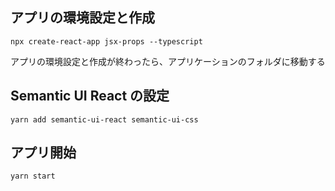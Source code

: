 

## アプリの環境設定と作成

```shell script
npx create-react-app jsx-props --typescript
```

アプリの環境設定と作成が終わったら、アプリケーションのフォルダに移動する

## Semantic UI React の設定
```shell script
yarn add semantic-ui-react semantic-ui-css
```

## アプリ開始

```shell script
yarn start
```
